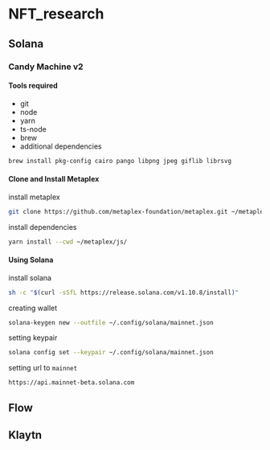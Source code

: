 # NFT_research

## Solana

### Candy Machine v2

#### Tools required

- git
- node
- yarn
- ts-node
- brew 
- additional dependencies

~~~bash
brew install pkg-config cairo pango libpng jpeg giflib librsvg
~~~

#### Clone and Install Metaplex

install metaplex

~~~bash
git clone https://github.com/metaplex-foundation/metaplex.git ~/metaplex
~~~

install dependencies

~~~bash
yarn install --cwd ~/metaplex/js/
~~~

#### Using Solana

install solana

~~~bash
sh -c "$(curl -sSfL https://release.solana.com/v1.10.8/install)"
~~~

creating wallet

~~~bash
solana-keygen new --outfile ~/.config/solana/mainnet.json
~~~

setting keypair

~~~bash
solana config set --keypair ~/.config/solana/mainnet.json
~~~

setting url to `mainnet`

```bash
https://api.mainnet-beta.solana.com
```


## Flow

## Klaytn